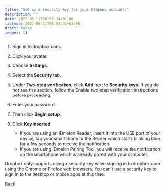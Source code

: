 ```yaml
---
title: "Set up a security key for your Dropbox account:"
description: ""
date: 2022-05-11T08:53:34+03:00
lastmod: 2022-05-11T08:53:34+03:00
draft: false
images: []
---
```


1. Sign in to dropbox.com.
2. Click your avatar.
3. Choose **Settings**.
4. Select the **Security** tab.
5. Under **Two-step verification**, click **Add** next to **Security keys**. If you do not see this section, follow the Enable two-step verification instructions before proceeding.
6. Enter your password.
7. Then click **Begin setup**.
8. Click **Key inserted**.

    - If you are using an IDmelon Reader, insert it into the USB port of your device, tap your smartphone to the Reader which starts blinking blue for a few seconds to receive the notification.
    - If you are using IDmelon Pairing Tool, you will receive the notification on the smartphone which is already paired with your computer.

Dropbox only supports using a security key when signing in to dropbox.com using the Chrome or Firefox web browsers. You can’t use a security key to sign in to the desktop or mobile apps at this time.

<a id="back" role="button" class="btn btn-primary btn-lg d-block mb-3" href="http://docs.idmelon.com/pages/whichplatform/index.html">Back</a>

<style>

@media (max-width: 480px) {.navbar, .footer { display: none; }}
h1{
    color : #4395ec;
}
</style>
